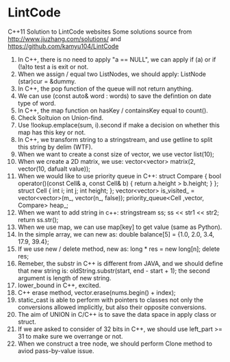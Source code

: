 # LintCode
C++11 Solution to LintCode websites
Some solutions source from http://www.jiuzhang.com/solutions/
and https://github.com/kamyu104/LintCode

1. In C++, there is no need to apply "a == NULL", we can apply if (a) or if (!a)to test a is exit or not.
2. When we assign / equal two ListNodes, we should apply: ListNode (star)cur = &dummy.
3. In C++, the pop function of the queue will not return anything.
4. We can use (const auto& word : words) to save the defintion on date type of word.
5. In C++, the map function on hasKey / containsKey equal to count().
6. Check Soltuion on Union-find.
7. Use !lookup.emplace(sum, i).second if make a decision on whether this map has this key or not.
8. In C++, we transform string to a stringstream, and use getline to split this string by delim (WTF).
9. When we want to create a const size of vector, we use vector<int> list(10);
10. When we create a 2D matrix, we use: vector<vector<int>> matrix(2, vector<int>(10, dafualt value));
11. When we would like to use priority queue in C++:
    struct Compare {
        bool operator()(const Cell& a, const Cell& b) {
            return a.height > b.height;
        }
    };
        struct Cell {
        int i;
        int j;
        int height;
    };
    vector<vector<bool>> is_visited_ = vector<vector<bool>>(m_, vector<bool>(n_, false));
    priority_queue<Cell ,vector<Cell>, Compare> heap_;
12. When we want to add string in c++:
	stringstream ss;
	ss << str1 << str2;
	return ss.str();
13. When we use map, we can use map[key] to get value (same as Python).
14. In the simple array, we can new as: double balance[5] = {1.0, 2.0, 3.4, 17.9, 39.4};
15. If we use new / delete method, new as: long * res = new long[n]; delete res;
16. Remeber, the substr in C++ is different from JAVA, and we should define that new string is: oldString.substr(start, end - start + 1); the second argument is length of new string.
17. lower_bound in C++, excited.
18. C++ erase method, vector.erase(nums.begin() + index);
19. static_cast is able to perform with pointers to classes not only the conversions allowed implicitly, but also their opposite conversions.
20. The aim of UNION in C/C++ is to save the data space in apply class or struct.
21. If we are asked to consider of 32 bits in C++, we should use left_part >= 31 to make sure we overrange or not.
22. When we construct a tree node, we should perform Clone method to aviod pass-by-value issue.

 




